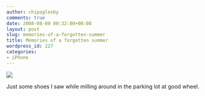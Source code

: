 ```yaml
---
author: chipoglesby
comments: true
date: 2008-08-09 00:32:00+00:00
layout: post
slug: memories-of-a-forgotten-summer
title: Memories of a forgotten summer
wordpress_id: 227
categories:
- iPhone
---
```


[![](http://1.bp.blogspot.com/_GlcbreYSTwI/SJzlvqbwUAI/AAAAAAAAAVo/EiXnt6KBwQk/s400/2745607968_5c8c947e1f.jpg)](http://1.bp.blogspot.com/_GlcbreYSTwI/SJzlvqbwUAI/AAAAAAAAAVo/EiXnt6KBwQk/s1600-h/2745607968_5c8c947e1f.jpg)  
  
Just some shoes I saw while milling around in the parking lot at good wheel.

